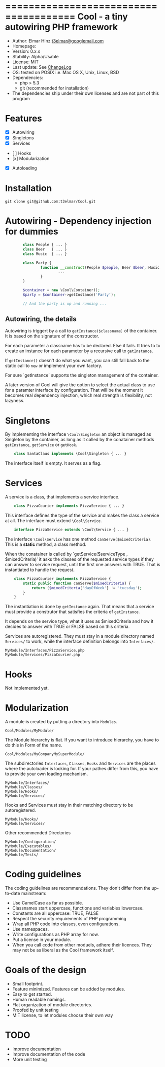 ======================================
Cool - a tiny autowiring PHP framework
======================================

 * Author: Elmar Hinz <t3elmar@googlemail.com>
 * Homepage: 
 * Version: 0.x.x
 * Stability: Alpha/Usable
 * License: MIT
 * Last update: See [ChangeLog](https://github.com/t3elmar/Cool/blob/master/ChangeLog)
 * OS: tested on POSIX i.e. Mac OS X, Unix, Linux, BSD
 * Dependencies: 
   * php > 5.3
   * git (recommended for installation)
 * The dependencies ship under their own licenses and are not part of this program
	
Features
========

- [x] Autowiring
- [x] Singletons
- [x] Services
- [ ] Hooks
- [x] Modularization
- [x] Autoloading

Installation
============

	git clone git@github.com:t3elmar/Cool.git

Autowiring - Dependency injection for dummies
=============================================

```php
        class People { ... }
        class Beer   { ... }
        class Music  { ... } 

        class Party {
                function __construct(People $people, Beer $beer, Music $music) {
                        ...
                }
        }

        $container = new \Cool\Container();
        $party = $container->getInstance('Party');

        // And the party is up and running ...
```

Autowiring, the details
-----------------------

Autowiring is triggert by a call to `getInstance($classname)` 
of the container.  It is based on the signature of the constructor. 

For each parameter a classname has to be declared. Else it fails.
It tries to to create an instance for each parameter 
by a recursive call to `getInstance`.

If `getInstance()` doesn't do what you want, you can still fall back
to the static call to `new` or implement your own factory.

For sure ´getInstance´ supports the singleton management of the container.

A later version of Cool will give the option to select the actual class
to use for a paramter interface by configuration. That will be the moment
it becomes real dependency injection, which real strength is flexibility, 
not lazyness. 

Singletons
==========

By implementing the interface `\Cool\Singleton` an object is managed as 
Singleton by the container, as long as it called by the conatainer
methods `getInstance`, `getService` or `getHook`.

```php
	class SantaClaus implements \Cool\Singleton { ... }
```

The interface itself is empty. It serves as a flag.

Services
========

A service is a class, that implements a service interface.

```php
	class PizzaCourier implements PizzaService { ... }
```

This interface defines the type of the service and makes the class 
a service at all. The interface must extend `\Cool\Service`.

```php
	interface PizzaService extends \Cool\Service { ... }
```

The interface `\Cool\Service` has one method `canServe($mixedCriteria)`. 
This is a **static** method, a class method. 

When the conatainer is called by `getService($serviceType , $mixedCriteria)'
it asks the classes of the requested service types if they can
answer to service request, until the first one answers with TRUE.
That is instantiated to handle the request. 

```php
	class PizzaCourier implements PizzaService {  
		static public function canServe($mixedCriteria) { 
			return ($mixedCriteria['dayOfWeek'] != 'tuesday');
		}
	}
```

The instantiation is done by `getInstance` again. That means that
a service must provide a construtor that satisfies the criteria of
`getInstance`.

It depends on the service type, what it uses as $mixedCriteria and how
it decides to answer with TRUE or FALSE based on this criteria.

Services are autoregistered. They must stay in a module directory
named `Services/` to work, while the interface definition belongs 
into `Interfaces/`.

	MyModule/Interfaces/PizzaService.php
	MyModule/Services/PizzaCourier.php

Hooks
=====

Not implemented yet.

Modularization
==============

A module is created by putting a directory into `Modules`.

	Cool/Modules/MyModule/

The Module hierarchy is flat. If you want to introduce hierarchy,
you have to do this in Form of the name. 

	Cool/Modules/MyCompanyMySuperModule/

The subdirectories `Interfaces`, `Classes`, `Hooks` and `Services`
are the places where the autoloader is looking for. If your pathes
differ from this, you have to provide your own loading mechanism.

	MyModule/Interfaces/
	MyModule/Classes/
	MyModule/Hooks/
	MyModule/Services/

Hooks and Services must stay in their matching directory to 
be autoregistered.

	MyModule/Hooks/
	MyModule/Services/

Other recommended Directories

	MyModule/Configuration/
	MyModule/Executables/
	MyModule/Documentation/
	MyModule/Tests/


Coding guidelines
=================

The coding guidelines are recommendations. They don't differ from
the up-to-date mainstream:

* Use CamelCase as far as possible.
* Classnames start uppercase, functions and variables lowercase.
* Constants are all uppercase: TRUE, FALSE 
* Respect the security requirements of PHP programming
* Wrap all PHP code into classes, even configurations.
* Use namespaces.
* Write configurations as PHP array for now.
* Put a license in your module.
* When you call code from other moduels, adhere their licences.
  They may not be as liberal as the Cool framework itself.


Goals of the design
===================

* Small footprint.
* Feature minimized. Features can be added by modules.
* Easy to get started.
* Human readable namings.
* Flat organization of module directories.
* Proofed by unit testing 
* MIT license, to let modules choose their own way 

TODO
====

* Improve documentation
* Improve documentation of the code
* More unit testing

